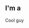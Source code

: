 <!DOCTYPE html>
<html>
  <head>
    <title>Howdy!</title>
    <meta charset="UTF-8">
  </head>
  <body>
    <h2>I'm a</h2>
    <p>Cool guy</p>
  </body>
</html>

